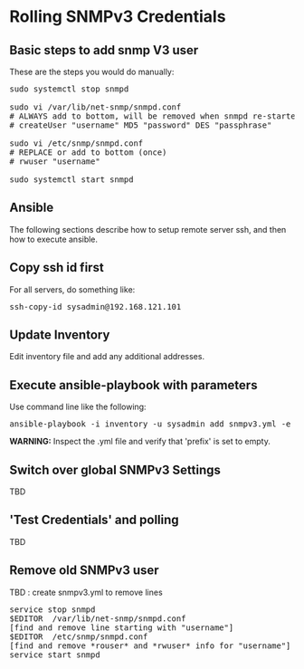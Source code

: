 
# Rolling SNMPv3 Credentials


## Basic steps to add snmp V3 user

These are the steps you would do manually:

<pre>
sudo systemctl stop snmpd

sudo vi /var/lib/net-snmp/snmpd.conf
# ALWAYS add to bottom, will be removed when snmpd re-started
# createUser "username" MD5 "password" DES "passphrase" 

sudo vi /etc/snmp/snmpd.conf 
# REPLACE or add to bottom (once)
# rwuser "username"

sudo systemctl start snmpd
</pre>


## Ansible

The following sections describe how to setup remote server ssh, and then how
to execute ansible.

## Copy ssh id first

For all servers, do something like:

<pre>
ssh-copy-id sysadmin@192.168.121.101
</pre>

## Update Inventory

Edit inventory file and add any additional addresses.

## Execute ansible-playbook with parameters

Use command line like the following:

<pre>
ansible-playbook -i inventory -u sysadmin add_snmpv3.yml -e user=snmpUser -e auth=MD5 -e password=mypassword -e priv=AES -e passphrase=mypassword
</pre>

<b>WARNING:</b> Inspect the .yml file and verify that 'prefix' is set to empty.


## Switch over global SNMPv3 Settings
TBD

## 'Test Credentials' and polling
TBD

## Remove old SNMPv3 user

TBD : create snmpv3.yml to remove lines
<pre>
service stop snmpd
$EDITOR  /var/lib/net-snmp/snmpd.conf
[find and remove line starting with "username"]
$EDITOR  /etc/snmp/snmpd.conf
[find and remove *rouser* and *rwuser* info for "username"]
service start snmpd
</pre>
